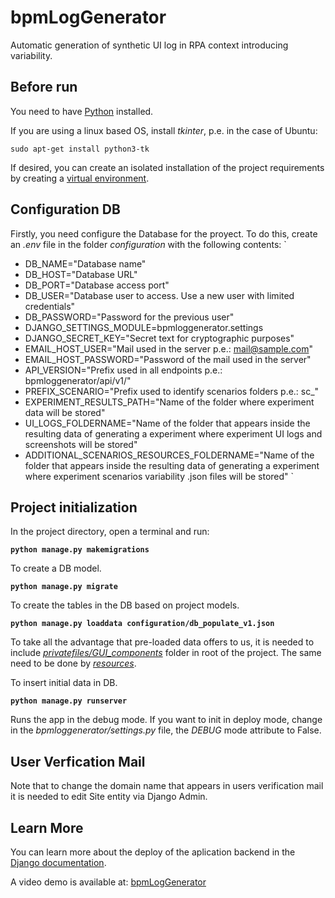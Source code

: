 # bpmLogGenerator
Automatic generation of synthetic UI log in RPA context introducing variability.

## Before run
You need to have [Python](https://www.python.org/downloads/) installed.

If you are using a linux based OS, install _tkinter_, p.e. in the case of Ubuntu:

`
sudo apt-get install python3-tk
`

If desired, you can create an isolated installation of the project requirements by creating a [virtual environment](https://docs.python.org/3/library/venv.html#:~:text=A%20virtual%20environment%20is%20a,part%20of%20your%20operating%20system.).

## Configuration DB
Firstly, you need configure the Database for the proyect. To do this, create an *.env* file in the folder *configuration* with the following contents:
`
-  DB_NAME="Database name"
-  DB_HOST="Database URL"
-  DB_PORT="Database access port"
-  DB_USER="Database user to access. Use a new user with limited credentials"
-  DB_PASSWORD="Password for the previous user"
-  DJANGO_SETTINGS_MODULE=bpmloggenerator.settings
-  DJANGO_SECRET_KEY="Secret text for cryptographic purposes"
-  EMAIL_HOST_USER="Mail used in the server p.e.: mail@sample.com"
-  EMAIL_HOST_PASSWORD="Password of the mail used in the server"
-  API_VERSION="Prefix used in all endpoints p.e.: bpmloggenerator/api/v1/"
-  PREFIX_SCENARIO="Prefix used to identify scenarios folders p.e.: sc_"
-  EXPERIMENT_RESULTS_PATH="Name of the folder where experiment data will be stored"
-  UI_LOGS_FOLDERNAME="Name of the folder that appears inside the resulting data of generating a experiment where experiment UI logs and screenshots will be stored"
-  ADDITIONAL_SCENARIOS_RESOURCES_FOLDERNAME="Name of the folder that appears inside the resulting data of generating a experiment where experiment scenarios variability .json files will be stored"
`
## Project initialization

In the project directory, open a terminal and run:

**`python manage.py makemigrations`**

To create a DB model.

**`python manage.py migrate`**

To create the tables in the DB based on project models.

**`python manage.py loaddata configuration/db_populate_v1.json`**

To take all the advantage that pre-loaded data offers to us, it is needed to include [*privatefiles/GUI_components*](https://uses0.sharepoint.com/:u:/r/sites/TonysThesis/Documentos%20compartidos/Workspace/04.%20Miscellaneous/Tesis/Deployments/BPM-LOG-GENERATOR/privatefiles.zip?csf=1&web=1&e=0iE9ee) folder in root of the project. The same need to be done by [*resources*](https://uses0.sharepoint.com/:u:/r/sites/TonysThesis/Documentos%20compartidos/Workspace/04.%20Miscellaneous/Tesis/Deployments/BPM-LOG-GENERATOR/resources.zip?csf=1&web=1&e=8XqP1I).

To insert initial data in DB.

**`python manage.py runserver`**

Runs the app in the debug mode. If you want to init in deploy mode, change in the *bpmloggenerator/settings.py* file, the *DEBUG* mode attribute to False.

## User Verfication Mail
Note that to change the domain name that appears in users verification mail it is needed to edit Site entity via Django Admin.

## Learn More

You can learn more about the deploy of the aplication backend in the [Django documentation](https://docs.djangoproject.com/en/4.0/).

A video demo is available at: [bpmLogGenerator](https://youtu.be/RrrNs2wczos)
